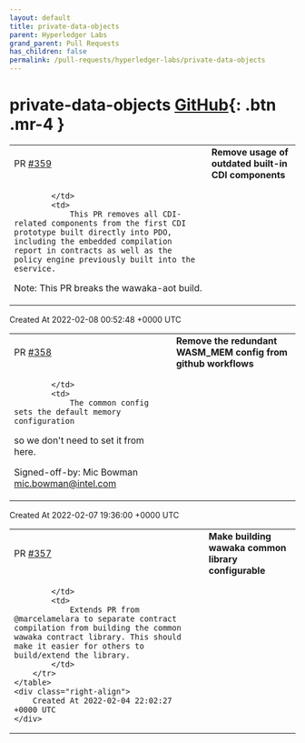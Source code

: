 ```yaml
---
layout: default
title: private-data-objects
parent: Hyperledger Labs
grand_parent: Pull Requests
has_children: false
permalink: /pull-requests/hyperledger-labs/private-data-objects
---
```


# private-data-objects <span class="fs-3 right-align">[GitHub](https://github.com/hyperledger-labs/private-data-objects){: .btn .mr-4 }</span>


<div>
    <table>
        <tr>
            <td>
                PR <a href="https://github.com/hyperledger-labs/private-data-objects/pull/359" class=".btn">#359</a>
            </td>
            <td>
                <b>
                    Remove usage of outdated built-in CDI components
                </b>
            </td>
        </tr>
        <tr>
            <td>
                
            </td>
            <td>
                This PR removes all CDI-related components from the first CDI prototype built directly into PDO, including the embedded compilation report in contracts as well as the policy engine previously built into the eservice.

Note: This PR breaks the wawaka-aot build.
            </td>
        </tr>
    </table>
    <div class="right-align">
        Created At 2022-02-08 00:52:48 +0000 UTC
    </div>
</div>

<div>
    <table>
        <tr>
            <td>
                PR <a href="https://github.com/hyperledger-labs/private-data-objects/pull/358" class=".btn">#358</a>
            </td>
            <td>
                <b>
                    Remove the redundant WASM_MEM config from github workflows
                </b>
            </td>
        </tr>
        <tr>
            <td>
                
            </td>
            <td>
                The common config sets the default memory configuration
so we don't need to set it from here.

Signed-off-by: Mic Bowman <mic.bowman@intel.com>
            </td>
        </tr>
    </table>
    <div class="right-align">
        Created At 2022-02-07 19:36:00 +0000 UTC
    </div>
</div>

<div>
    <table>
        <tr>
            <td>
                PR <a href="https://github.com/hyperledger-labs/private-data-objects/pull/357" class=".btn">#357</a>
            </td>
            <td>
                <b>
                    Make building wawaka common library configurable
                </b>
            </td>
        </tr>
        <tr>
            <td>
                
            </td>
            <td>
                Extends PR from @marcelamelara to separate contract compilation from building the common wawaka contract library. This should make it easier for others to build/extend the library.
            </td>
        </tr>
    </table>
    <div class="right-align">
        Created At 2022-02-04 22:02:27 +0000 UTC
    </div>
</div>

